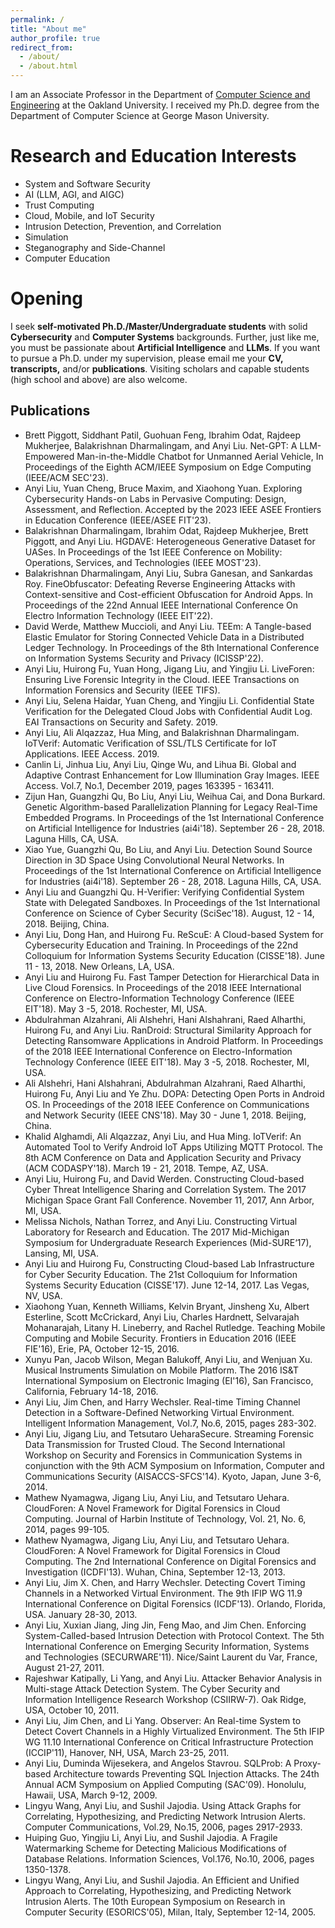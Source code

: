 ```yaml
---
permalink: /
title: "About me"
author_profile: true
redirect_from: 
  - /about/
  - /about.html
---
```


I am an Associate Professor in the Department of [Computer Science and Engineering](https://www.oakland.edu/secs/directory/liu/) at the Oakland University. I received my Ph.D. degree from the Department of Computer Science at George Mason University.



Research and Education Interests
======
* System and Software Security 
* AI (LLM, AGI, and AIGC)
* Trust Computing 
* Cloud, Mobile, and IoT Security
* Intrusion Detection, Prevention, and Correlation
* Simulation
* Steganography and Side-Channel
* Computer Education

Opening
======
I seek **self-motivated Ph.D./Master/Undergraduate students** with solid **Cybersecurity** and **Computer Systems** backgrounds. Further, just like me, you must be passionate about **Artificial Intelligence** and **LLMs**. If you want to pursue a Ph.D. under my supervision, please email me your **CV, transcripts,** and/or **publications**. Visiting scholars and capable students (high school and above) are also welcome.



Publications
------
* Brett Piggott, Siddhant Patil, Guohuan Feng, Ibrahim Odat, Rajdeep Mukherjee, Balakrishnan Dharmalingam, and Anyi Liu. Net-GPT: A LLM-Empowered Man-in-the-Middle Chatbot for Unmanned Aerial Vehicle, In Proceedings of the Eighth ACM/IEEE Symposium on Edge Computing (IEEE/ACM SEC'23).
* Anyi Liu, Yuan Cheng, Bruce Maxim, and Xiaohong Yuan. Exploring Cybersecurity Hands-on Labs in Pervasive Computing: Design, Assessment, and Reflection. Accepted by the 2023 IEEE ASEE Frontiers in Education Conference (IEEE/ASEE FIT'23).
* Balakrishnan Dharmalingam, Ibrahim Odat, Rajdeep Mukherjee, Brett Piggott, and Anyi Liu. HGDAVE: Heterogeneous Generative Dataset for UASes. In Proceedings of the 1st IEEE Conference on Mobility: Operations, Services, and Technologies (IEEE MOST'23).
* Balakrishnan Dharmalingam, Anyi Liu, Subra Ganesan, and Sankardas Roy. FineObfuscator: Defeating Reverse Engineering Attacks with Context-sensitive and Cost-efficient Obfuscation for Android Apps. In Proceedings of the 22nd Annual IEEE International Conference On Electro Information Technology (IEEE EIT'22).
* David Werde, Matthew Muccioli, and Anyi Liu. TEEm: A Tangle-based Elastic Emulator for Storing Connected Vehicle Data in a Distributed Ledger Technology. In Proceedings of the 8th International Conference on Information Systems Security and Privacy (ICISSP'22).
* Anyi Liu, Huirong Fu, Yuan Hong, Jigang Liu, and Yingjiu Li. LiveForen: Ensuring Live Forensic Integrity in the Cloud. IEEE Transactions on Information Forensics and Security (IEEE TIFS).
* Anyi Liu, Selena Haidar, Yuan Cheng, and Yingjiu Li. Confidential State Verification for the Delegated Cloud Jobs with Confidential Audit Log. EAI Transactions on Security and Safety. 2019.
* Anyi Liu, Ali Alqazzaz, Hua Ming, and Balakrishnan Dharmalingam. IoTVerif: Automatic Verification of SSL/TLS Certificate for IoT Applications. IEEE Access. 2019.
* Canlin Li, Jinhua Liu, Anyi Liu, Qinge Wu, and Lihua Bi. Global and Adaptive Contrast Enhancement for Low Illumination Gray Images. IEEE Access. Vol.7, No.1, December 2019, pages 163395 - 163411.
* Zijun Han, Guangzhi Qu, Bo Liu, Anyi Liu, Weihua Cai, and Dona Burkard. Genetic Algorithm-based Parallelization Planning for Legacy Real-Time Embedded Programs. In Proceedings of the 1st International Conference on Artificial Intelligence for Industries (ai4i'18). September 26 - 28, 2018. Laguna Hills, CA, USA.
* Xiao Yue, Guangzhi Qu, Bo Liu, and Anyi Liu. Detection Sound Source Direction in 3D Space Using Convolutional Neural Networks. In Proceedings of the 1st International Conference on Artificial Intelligence for Industries (ai4i'18). September 26 - 28, 2018. Laguna Hills, CA, USA.
* Anyi Liu and Guangzhi Qu. H-Verifier: Verifying Confidential System State with Delegated Sandboxes. In Proceedings of the 1st International Conference on Science of Cyber Security (SciSec'18). August, 12 - 14, 2018. Beijing, China.
* Anyi Liu, Dong Han, and Huirong Fu. ReScuE: A Cloud-based System for Cybersecurity Education and Training. In Proceedings of the 22nd Colloquium for Information Systems Security Education (CISSE'18). June 11 - 13, 2018. New Orleans, LA, USA.
* Anyi Liu and Huirong Fu. Fast Tamper Detection for Hierarchical Data in Live Cloud Forensics. In Proceedings of the 2018 IEEE International Conference on Electro-Information Technology Conference (IEEE EIT'18). May 3 -5, 2018. Rochester, MI, USA.
* Abdulrahman Alzahrani, Ali Alshehri, Hani Alshahrani, Raed Alharthi, Huirong Fu, and Anyi Liu. RanDroid: Structural Similarity Approach for Detecting Ransomware Applications in Android Platform. In Proceedings of the 2018 IEEE International Conference on Electro-Information Technology Conference (IEEE EIT'18). May 3 -5, 2018. Rochester, MI, USA.
* Ali Alshehri, Hani Alshahrani, Abdulrahman Alzahrani, Raed Alharthi, Huirong Fu, Anyi Liu and Ye Zhu. DOPA: Detecting Open Ports in Android OS. In Proceedings of the 2018 IEEE Conference on Communications and Network Security (IEEE CNS'18). May 30 - June 1, 2018. Beijing, China.
* Khalid Alghamdi, Ali Alqazzaz, Anyi Liu, and Hua Ming. IoTVerif: An Automated Tool to Verify Android IoT Apps Utilizing MQTT Protocol. The 8th ACM Conference on Data and Application Security and Privacy (ACM CODASPY'18). March 19 - 21, 2018. Tempe, AZ, USA.
* Anyi Liu, Huirong Fu, and David Werden. Constructing Cloud-based Cyber Threat Intelligence Sharing and Correlation System. The 2017 Michigan Space Grant Fall Conference. November 11, 2017, Ann Arbor, MI, USA.
* Melissa Nichols, Nathan Torrez, and Anyi Liu. Constructing Virtual Laboratory for Research and Education. The 2017 Mid-Michigan Symposium for Undergraduate Research Experiences (Mid-SURE‘17), Lansing, MI, USA.
* Anyi Liu and Huirong Fu, Constructing Cloud-based Lab Infrastructure for Cyber Security Education. The 21st Colloquium for Information Systems Security Education (CISSE'17). June 12-14, 2017. Las Vegas, NV, USA.
* Xiaohong Yuan, Kenneth Williams, Kelvin Bryant, Jinsheng Xu, Albert Esterline, Scott McCrickard, Anyi Liu, Charles Hardnett, Selvarajah Mohanarajah, Litany H. Lineberry, and Rachel Rutledge. Teaching Mobile Computing and Mobile Security. Frontiers in Education 2016 (IEEE FIE'16), Erie, PA, October 12-15, 2016.
* Xunyu Pan, Jacob Wilson, Megan Balukoff, Anyi Liu, and Wenjuan Xu. Musical Instruments Simulation on Mobile Platform. The 2016 IS&T International Symposium on Electronic Imaging (EI'16), San Francisco, California, February 14-18, 2016.
* Anyi Liu, Jim Chen, and Harry Wechsler. Real-time Timing Channel Detection in a Software-Defined Networking Virtual Environment. Intelligent Information Management, Vol.7, No.6, 2015, pages 283-302.
* Anyi Liu, Jigang Liu, and Tetsutaro UeharaSecure. Streaming Forensic Data Transmission for Trusted Cloud. The Second International Workshop on Security and Forensics in Communication Systems in conjunction with the 9th ACM Symposium on Information, Computer and Communications Security (AISACCS-SFCS'14). Kyoto, Japan, June 3-6, 2014.
* Mathew Nyamagwa, Jigang Liu, Anyi Liu, and Tetsutaro Uehara. CloudForen: A Novel Framework for Digital Forensics in Cloud Computing. Journal of Harbin Institute of Technology, Vol. 21, No. 6, 2014, pages 99-105.
* Mathew Nyamagwa, Jigang Liu, Anyi Liu, and Tetsutaro Uehara. CloudForen: A Novel Framework for Digital Forensics in Cloud Computing. The 2nd International Conference on Digital Forensics and Investigation (ICDFI'13). Wuhan, China, September 12-13, 2013.
* Anyi Liu, Jim X. Chen, and Harry Wechsler. Detecting Covert Timing Channels in a Networked Virtual Environment. The 9th IFIP WG 11.9 International Conference on Digital Forensics (ICDF'13). Orlando, Florida, USA. January 28-30, 2013.
* Anyi Liu, Xuxian Jiang, Jing Jin, Feng Mao, and Jim Chen. Enforcing System-Called-based Intrusion Detection with Protocol Context. The 5th International Conference on Emerging Security Information, Systems and Technologies (SECURWARE'11). Nice/Saint Laurent du Var, France, August 21-27, 2011.
* Rajeshwar Katipally, Li Yang, and Anyi Liu. Attacker Behavior Analysis in Multi-stage Attack Detection System. The Cyber Security and Information Intelligence Research Workshop (CSIIRW-7). Oak Ridge, USA, October 10, 2011.
* Anyi Liu, Jim Chen, and Li Yang. Observer: An Real-time System to Detect Covert Channels in a Highly Virtualized Environment. The 5th IFIP WG 11.10 International Conference on Critical Infrastructure Protection (ICCIP'11), Hanover, NH, USA, March 23-25, 2011.
* Anyi Liu, Duminda Wijesekera, and Angelos Stavrou. SQLProb: A Proxy-based Architecture towards Preventing SQL Injection Attacks. The 24th Annual ACM Symposium on Applied Computing (SAC'09). Honolulu, Hawaii, USA, March 9-12, 2009.
* Lingyu Wang, Anyi Liu, and Sushil Jajodia. Using Attack Graphs for Correlating, Hypothesizing, and Predicting Network Intrusion Alerts. Computer Communications, Vol.29, No.15, 2006, pages 2917-2933.
* Huiping Guo, Yingjiu Li, Anyi Liu, and Sushil Jajodia. A Fragile Watermarking Scheme for Detecting Malicious Modifications of Database Relations. Information Sciences, Vol.176, No.10, 2006, pages 1350-1378.
* Lingyu Wang, Anyi Liu, and Sushil Jajodia. An Efficient and Unified Approach to Correlating, Hypothesizing, and Predicting Network Intrusion Alerts. The 10th European Symposium on Research in Computer Security (ESORICS'05), Milan, Italy, September 12-14, 2005.

